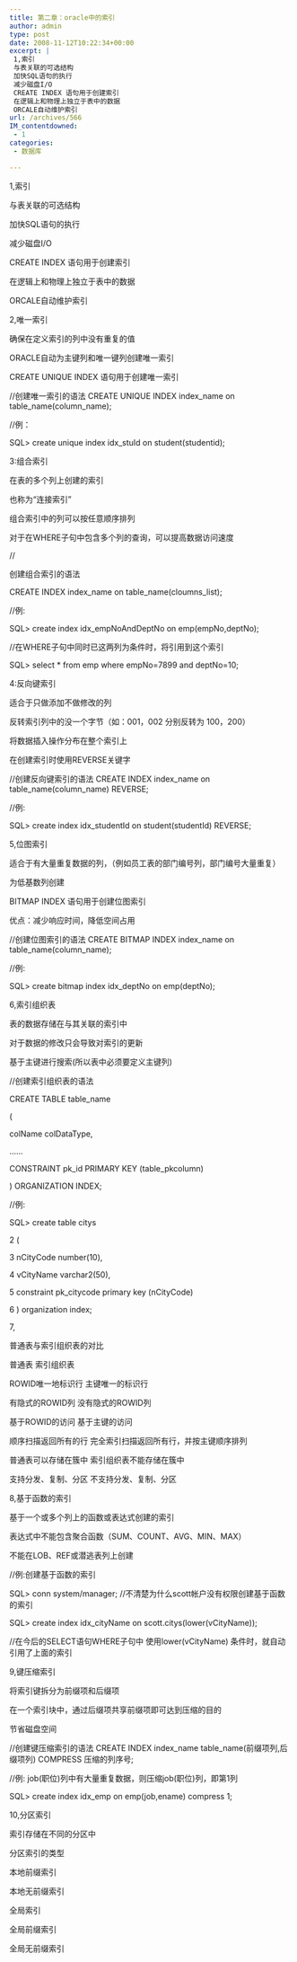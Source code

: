 ```yaml
---
title: 第二章：oracle中的索引
author: admin
type: post
date: 2008-11-12T10:22:34+00:00
excerpt: |
 1,索引
 与表关联的可选结构
 加快SQL语句的执行
 减少磁盘I/O
 CREATE INDEX 语句用于创建索引
 在逻辑上和物理上独立于表中的数据
 ORCALE自动维护索引
url: /archives/566
IM_contentdowned:
 - 1
categories:
 - 数据库

---
```


1,索引

与表关联的可选结构

加快SQL语句的执行

减少磁盘I/O

CREATE INDEX 语句用于创建索引

在逻辑上和物理上独立于表中的数据

ORCALE自动维护索引

2,唯一索引

确保在定义索引的列中没有重复的值

ORACLE自动为主键列和唯一键列创建唯一索引

CREATE UNIQUE INDEX 语句用于创建唯一索引

//创建唯一索引的语法 CREATE UNIQUE INDEX index_name on table_name(column_name);

//例：

SQL> create unique index idx_stuId on student(studentid);

3:组合索引

在表的多个列上创建的索引

也称为“连接索引”

组合索引中的列可以按任意顺序排列

对于在WHERE子句中包含多个列的查询，可以提高数据访问速度

//

创建组合索引的语法

CREATE INDEX index_name on table_name(cloumns_list);

//例:

SQL> create index idx_empNoAndDeptNo on emp(empNo,deptNo);

//在WHERE子句中同时已这两列为条件时，将引用到这个索引

SQL> select * from emp where empNo=7899 and deptNo=10;

4:反向键索引

适合于只做添加不做修改的列

反转索引列中的没一个字节（如：001，002 分别反转为 100，200）

将数据插入操作分布在整个索引上

在创建索引时使用REVERSE关键字

//创建反向键索引的语法 CREATE INDEX index_name on table_name(column_name) REVERSE;

//例:

SQL> create index idx_studentId on student(studentId) REVERSE;

5,位图索引

适合于有大量重复数据的列，（例如员工表的部门编号列，部门编号大量重复）

为低基数列创建

BITMAP INDEX 语句用于创建位图索引

优点：减少响应时间，降低空间占用

//创建位图索引的语法 CREATE BITMAP INDEX index_name on table_name(column_name);

//例:

SQL> create bitmap index idx_deptNo on emp(deptNo);

6,索引组织表

表的数据存储在与其关联的索引中

对于数据的修改只会导致对索引的更新

基于主键进行搜索(所以表中必须要定义主键列)

//创建索引组织表的语法

CREATE TABLE table_name

(

colName colDataType,

……

CONSTRAINT pk_id PRIMARY KEY (table_pkcolumn)

) ORGANIZATION INDEX;

//例:

SQL> create table citys

2 (

3 nCityCode number(10),

4 vCityName varchar2(50),

5 constraint pk_citycode primary key (nCityCode)

6 ) organization index;

7,

普通表与索引组织表的对比

普通表 索引组织表

ROWID唯一地标识行 主键唯一的标识行

有隐式的ROWID列 没有隐式的ROWID列

基于ROWID的访问 基于主键的访问

顺序扫描返回所有的行 完全索引扫描返回所有行，并按主键顺序排列

普通表可以存储在簇中 索引组织表不能存储在簇中

支持分发、复制、分区 不支持分发、复制、分区

8,基于函数的索引

基于一个或多个列上的函数或表达式创建的索引

表达式中不能包含聚合函数（SUM、COUNT、AVG、MIN、MAX）

不能在LOB、REF或潜逃表列上创建

//例:创建基于函数的索引

SQL> conn system/manager; //不清楚为什么scott帐户没有权限创建基于函数的索引

SQL> create index idx_cityName on scott.citys(lower(vCityName));

//在今后的SELECT语句WHERE子句中 使用lower(vCityName) 条件时，就自动引用了上面的索引

9,键压缩索引

将索引键拆分为前缀项和后缀项

在一个索引块中，通过后缀项共享前缀项即可达到压缩的目的

节省磁盘空间

//创建键压缩索引的语法 CREATE INDEX index_name table_name(前缀项列,后缀项列) COMPRESS 压缩的列序号;

//例: job(职位)列中有大量重复数据，则压缩job(职位)列，即第1列

SQL> create index idx_emp on emp(job,ename) compress 1;

10,分区索引

索引存储在不同的分区中

分区索引的类型

本地前缀索引

本地无前缀索引

全局索引

全局前缀索引

全局无前缀索引